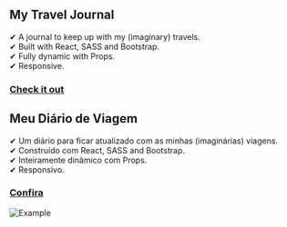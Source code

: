 ## My Travel Journal

✔ A journal to keep up with my (imaginary) travels.  
✔ Built with React, SASS and Bootstrap.  
✔ Fully dynamic with Props.  
✔ Responsive.  

### [Check it out](https://renanmdp.github.io/my-travel-journal/)

## Meu Diário de Viagem

✔ Um diário para ficar atualizado com as minhas (imaginárias) viagens.  
✔ Construído com React, SASS and Bootstrap.  
✔ Inteiramente dinâmico com Props.  
✔ Responsivo.  


### [Confira](https://renanmdp.github.io/my-travel-journal/)

![Example](https://github.com/RenanMDP/my-travel-journal/tree/master/src/images)
